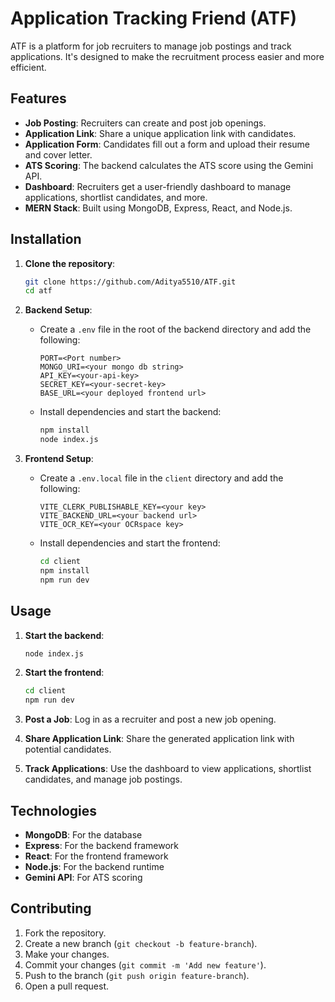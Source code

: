# Application Tracking Friend (ATF)

ATF is a platform for job recruiters to manage job postings and track applications. It's designed to make the recruitment process easier and more efficient.

## Features

- **Job Posting**: Recruiters can create and post job openings.
- **Application Link**: Share a unique application link with candidates.
- **Application Form**: Candidates fill out a form and upload their resume and cover letter.
- **ATS Scoring**: The backend calculates the ATS score using the Gemini API.
- **Dashboard**: Recruiters get a user-friendly dashboard to manage applications, shortlist candidates, and more.
- **MERN Stack**: Built using MongoDB, Express, React, and Node.js.

## Installation

1. **Clone the repository**:
    ```bash
    git clone https://github.com/Aditya5510/ATF.git
    cd atf
    ```

2. **Backend Setup**:

    - Create a `.env` file in the root of the backend directory and add the following:
      ```plaintext
      PORT=<Port number>
      MONGO_URI=<your mongo db string>
      API_KEY=<your-api-key>
      SECRET_KEY=<your-secret-key>
      BASE_URL=<your deployed frontend url>
      ```

    - Install dependencies and start the backend:
      ```bash
      npm install
      node index.js
      ```

3. **Frontend Setup**:

    - Create a `.env.local` file in the `client` directory and add the following:
      ```plaintext
      VITE_CLERK_PUBLISHABLE_KEY=<your key>
      VITE_BACKEND_URL=<your backend url>
      VITE_OCR_KEY=<your OCRspace key>
      ```

    - Install dependencies and start the frontend:
      ```bash
      cd client
      npm install
      npm run dev
      ```

## Usage

1. **Start the backend**:
    ```bash
    node index.js
    ```

2. **Start the frontend**:
    ```bash
    cd client
    npm run dev
    ```

3. **Post a Job**: Log in as a recruiter and post a new job opening.
4. **Share Application Link**: Share the generated application link with potential candidates.
5. **Track Applications**: Use the dashboard to view applications, shortlist candidates, and manage job postings.

## Technologies

- **MongoDB**: For the database
- **Express**: For the backend framework
- **React**: For the frontend framework
- **Node.js**: For the backend runtime
- **Gemini API**: For ATS scoring

## Contributing

1. Fork the repository.
2. Create a new branch (`git checkout -b feature-branch`).
3. Make your changes.
4. Commit your changes (`git commit -m 'Add new feature'`).
5. Push to the branch (`git push origin feature-branch`).
6. Open a pull request.
